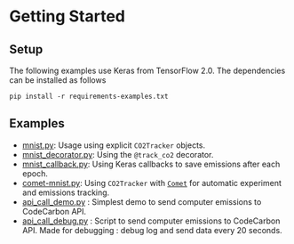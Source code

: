 # Getting Started

## Setup
The following examples use Keras from TensorFlow 2.0. The dependencies can be installed as follows
```
pip install -r requirements-examples.txt
```

## Examples
* [mnist.py](mnist.py): Usage using explicit `CO2Tracker` objects.
* [mnist_decorator.py](mnist_decorator.py): Using the `@track_co2` decorator.
* [mnist_callback.py](mnist_callback.py): Using Keras callbacks to save emissions after each epoch.
* [comet-mnist.py](comet-mnist.py): Using `CO2Tracker` with [`Comet`](https://www.comet.ml/site) for automatic experiment and emissions tracking.
* [api_call_demo.py](api_call_demo.py) : Simplest demo to send computer emissions to CodeCarbon API.
* [api_call_debug.py](api_call_debug.py) : Script to send computer emissions to CodeCarbon API. Made for debugging : debug log and send data every 20 seconds.
